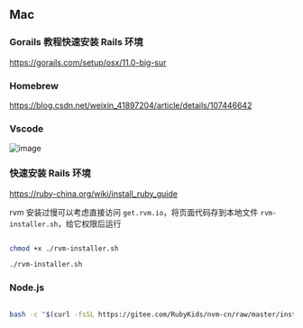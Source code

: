 ## Mac 

### Gorails 教程快速安装 Rails 环境

https://gorails.com/setup/osx/11.0-big-sur

### Homebrew

https://blog.csdn.net/weixin_41897204/article/details/107446642

### Vscode

![image](https://user-images.githubusercontent.com/83901620/131213320-bed4a4fa-c74f-47ff-94dd-8dcd72636337.png)

### 快速安装 Rails 环境

https://ruby-china.org/wiki/install_ruby_guide

rvm 安装过慢可以考虑直接访问 `get.rvm.io`，将页面代码存到本地文件 `rvm-installer.sh`，给它权限后运行

```bash

chmod +x ./rvm-installer.sh

./rvm-installer.sh

```

### Node.js

```bash

bash -c "$(curl -fsSL https://gitee.com/RubyKids/nvm-cn/raw/master/install.sh)"

```




